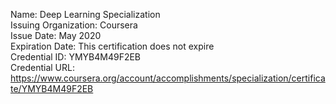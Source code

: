 Name: Deep Learning Specialization <br>
Issuing Organization: Coursera <br>
Issue Date: May 2020 <br>
Expiration Date: This certification does not expire <br>
Credential ID: YMYB4M49F2EB <br>
Credential URL: https://www.coursera.org/account/accomplishments/specialization/certificate/YMYB4M49F2EB
